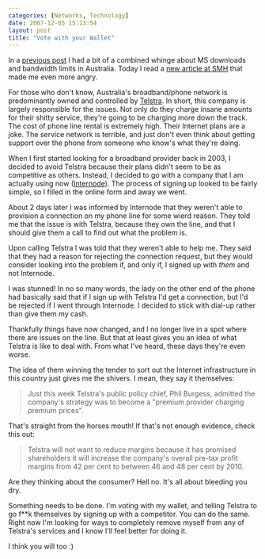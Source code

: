 ```yaml
---
categories: [Networks, Technology]
date: 2007-12-05 15:13:54
layout: post
title: "Vote with your Wallet"
---
```

In a <a href="/posts/living-in-australia-has-a-downside/" title="Living in Australia has a Downside">previous post</a> I had a bit of a combined whinge about MS downloads and bandwidth limits in Australia. Today I read a <a href="http://www.smh.com.au/news/technology/phone-and-broadband-bills-to-rise/posts/1196530678984.html" title="Phone and broadband bills to rise">new article at SMH</a> that made me even more angry.<!--more-->

For those who don't know, Australia's broadband/phone network is predominantly owned and controlled by <a href="http://www.telstra.com/" title="Telstra">Telstra</a>. In short, this company is largely responsible for the issues. Not only do they charge insane amounts for their shitty service, they're going to be charging more down the track. The cost of phone line rental is extremely high. Their Internet plans are a joke. The service network is terrible, and just don't even think about getting support over the phone from someone who know's what they're doing.

When I first started looking for a broadband provider back in 2003, I decided to avoid Telstra because their plans didn't seem to be as competitive as others. Instead, I decided to go with a company that I am actually using now (<a href="http://www.internode.on.net/" title="Internode">Internode</a>). The process of signing up looked to be fairly simple, so I filled in the online form and away we went.

About 2 days later I was informed by Internode that they weren't able to provision a connection on my phone line for some wierd reason. They told me that the issue is with Telstra, because they own the line, and that I should give them a call to find out what the problem is.

Upon calling Telstra I was told that they weren't able to help me. They said that they had a reason for rejecting the connection request, but they would consider looking into the problem if, and only if, I signed up with <em>them</em> and not Internode.

I was stunned! In no so many words, the lady on the other end of the phone had basically said that if I sign up with Telstra I'd get a connection, but I'd be rejected if I went through Internode. I decided to stick with dial-up rather than give them my cash.

Thankfully things have now changed, and I no longer live in a spot where there are issues on the line. But that at least gives you an idea of what Telstra is like to deal with. From what I've heard, these days they're even worse.

The idea of them winning the tender to sort out the Internet infrastructure in this country just gives me the shivers. I mean, they say it themselves:<blockquote><p>Just this week Telstra's public policy chief, Phil Burgess, admitted the company's strategy was to become a "premium provider charging premium prices".</p></blockquote>That's straight from the horses mouth! If that's not enough evidence, check this out:<blockquote><p>Telstra will not want to reduce margins because it has promised shareholders it will increase the company's overall pre-tax profit margins from 42 per cent to between 46 and 48 per cent by 2010.</p></blockquote>Are they thinking about the consumer? Hell no. It's all about bleeding you dry.

Something needs to be done. I'm voting with my wallet, and telling Telstra to go f**k themselves by signing up with a competitor. You can do the same. Right now I'm looking for ways to completely remove myself from any of Telstra's services and I know I'll feel better for doing it.

I think you will too :)
